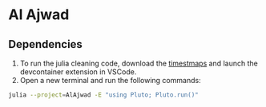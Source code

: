 # Al Ajwad

## Dependencies
1. To run the julia cleaning code, download the [timestmaps](https://drive.google.com/drive/folders/15cu9rU46lkDog3NngJ_5LVQxxsyC6vlV?usp=sharing) and launch the devcontainer extension in VSCode. 
2. Open a new terminal and run the following commands:
```bash
julia --project=AlAjwad -E "using Pluto; Pluto.run()"
```